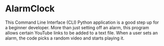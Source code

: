 # AlarmClock
This Command Line Interface (CLI) Python application is a good step up for a beginner developer. More than just setting off an alarm, this program allows certain YouTube links to be added to a text file. When a user sets an alarm, the code picks a random video and starts playing it.
